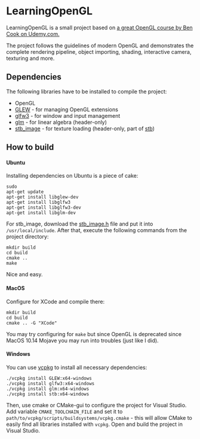 # LearningOpenGL
LearningOpenGL is a small project based on [a great OpenGL course by Ben Cook on Udemy.com.](https://www.udemy.com/course/graphics-with-modern-opengl)

The project follows the guidelines of modern OpenGL and demonstrates the complete rendering pipeline, object importing, shading, interactive camera, texturing and more.

## Dependencies
The following libraries have to be installed to compile the project:
* OpenGL
* [GLEW](http://glew.sourceforge.net/) - for managing OpenGL extensions
* [glfw3](https://www.glfw.org/) - for window and input management
* [glm](https://glm.g-truc.net/0.9.9/index.html) - for linear algebra (header-only)
* [stb_image](https://github.com/nothings/stb/blob/master/stb_image.h) - for texture loading (header-only, part of [stb](https://github.com/nothings/stb))

## How to build

#### Ubuntu
Installing dependencies on Ubuntu is a piece of cake:
```
sudo
apt-get update
apt-get install libglew-dev
apt-get install libglfw3
apt-get install libglfw3-dev
apt-get install libglm-dev
```
For stb_image, download the [stb_image.h](https://github.com/nothings/stb/blob/master/stb_image.h) file and put it into `/usr/local/include`.
After that, execute the following commands from the project directory:
```
mkdir build
cd build
cmake .. 
make
```
Nice and easy.
#### MacOS
Configure for XCode and compile there:
```
mkdir build
cd build
cmake .. -G "XCode"
```
You may try configuring for `make` but since OpenGL is deprecated since MacOS 10.14 Mojave you may run into troubles (just like I did).

#### Windows
You can use [vcpkg](https://github.com/microsoft/vcpkg) to install all necessary dependencies:
```
./vcpkg install GLEW:x64-windows
./vcpkg install glfw3:x64-windows
./vcpkg install glm:x64-windows
./vcpkg install stb:x64-windows
```
Then, use cmake or CMake-gui to configure the project for Visual Studio. Add variable `CMAKE_TOOLCHAIN_FILE` and set it to `path/to/vcpkg/scripts/buildsystems/vcpkg.cmake` - this will allow CMake to easily find all libraries installed with `vcpkg`. Open and build the project in Visual Studio.
